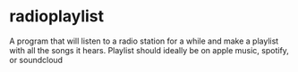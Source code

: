 # radioplaylist
A program that will listen to a radio station for a while and make a playlist with all the songs it hears. Playlist should ideally be on apple music, spotify, or soundcloud
